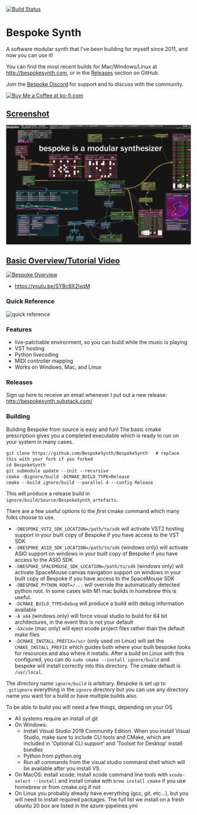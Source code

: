 [![Build Status](https://dev.azure.com/awwbees/BespokeSynth/_apis/build/status/BespokeSynth.BespokeSynth?branchName=main)](https://dev.azure.com/awwbees/BespokeSynth/_build/latest?definitionId=1&branchName=main)

# Bespoke Synth
A software modular synth that I've been building for myself since 2011, and now you can use it!

You can find the most recent builds for Mac/Windows/Linux at http://bespokesynth.com, or in the [Releases](https://github.com/awwbees/BespokeSynth/releases) section on GitHub.

Join the [Bespoke Discord](https://discord.gg/YdTMkvvpZZ) for support and to discuss with the community.

<a href='https://ko-fi.com/awwbees' target='_blank'><img height='35' style='border:0px;height:46px;' src='https://az743702.vo.msecnd.net/cdn/kofi3.png?v=0' border='0' alt='Buy Me a Coffee at ko-fi.com' />

## Screenshot
![screenshot](screenshot-1.png)

## Basic Overview/Tutorial Video
[![Bespoke Overview](https://img.youtube.com/vi/SYBc8X2IxqM/0.jpg)](https://www.youtube.com/watch?v=SYBc8X2IxqM)
* https://youtu.be/SYBc8X2IxqM

### Quick Reference
![quick reference](bespoke_quick_reference.png)

### Features
* live-patchable environment, so you can build while the music is playing
* VST hosting
* Python livecoding
* MIDI controller mapping
* Works on Windows, Mac, and Linux

### Releases
Sign up here to receive an email whenever I put out a new release: http://bespokesynth.substack.com/

### Building

Building Bespoke from source is easy and fun! The basic cmake prescription gives you a completed
executable which is ready to run on your system in many cases.

```shell
git clone https://github.com/BespokeSynth/BespokeSynth   # replace this with your fork if you forked
cd BespokeSynth
git submodule update --init --recursive
cmake -Bignore/build -DCMAKE_BUILD_TYPE=Release
cmake --build ignore/build --parallel 4 --config Release
```

This will produce a release build in `ignore/build/Source/BespokeSynth_artefacts`.

There are a few useful options to the *first* cmake command which many folks choose to use.

* `-DBESPOKE_VST2_SDK_LOCATION=/path/to/sdk` will activate VST2 hosting support in your built 
copy of Bespoke if you have access to the VST SDK
* `-DBESPOKE_ASIO_SDK_LOCATION=/path/to/sdk` (windows only) will activate ASIO support on windows in your built copy of Bespoke if you have access to the ASIO SDK
* `-DBESPOKE_SPACEMOUSE_SDK_LOCATION=/path/to/sdk` (windows only) will activate SpaceMouse canvas navigation support on windows in your built copy of Bespoke if you have access to the SpaceMouse SDK
* `-DBESPOKE_PYTHON_ROOT=/...` will override the automatically detected python root. In some cases with M1 mac builds in homebrew this is useful.
* `-DCMAKE_BUILD_TYPE=Debug` will produce a build with debug information available
* `-A x64` (windows only) will force visual studio to build for 64 bit architectures, in the event this is not your default
* `-GXcode` (mac only) will eject xcode project files rather than the default make files
* `-DCMAKE_INSTALL_PREFIX=/usr` (only used on Linux) will set the `CMAKE_INSTALL_PREFIX` which guides both where your
built bespoke looks for resources and also where it installs. After a build on Linux with this configured, you can
do `sudo cmake --install ignore/build` and bespoke will install correctly into this directory. The cmake default is `/usr/local`.

The directory name `ignore/build` is arbitrary. Bespoke is set up to `.gitignore` everything in the `ignore` directory but you
can use any directory name you want for a build or have multiple builds also.

To be able to build you will need a few things, depending on your OS

* All systems require an install of git
* On Windows: 
  * Install Visual Studio 2019 Community Edition. When you install Visual Studio, make sure to include CLI tools and CMake, which are included in
    'Optional CLI support' and 'Toolset for Desktop' install bundles
  * Python from python.org
  * Run all commands from the visual studio command shell which will be available after you install VS.
* On MacOS: install xcode; install xcode command line tools with `xcode-select --install` and install cmake with `brew install cmake` if you use homebrew or from cmake.org if not
* On Linux you probably already have everything (gcc, git, etc...), but you will need to install required packages. The full list we
install on a fresh ubuntu 20 box are listed in the azure-pipelines.yml

